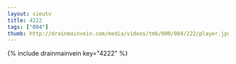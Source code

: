 ```yaml
--- 
layout: sieutv
title: 4222
tags: ["004"]
thumb: http://drainmainvein.com/media/videos/tmb/000/004/222/player.jpg
---
```

{% include drainmainvein key="4222" %} 
